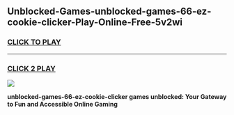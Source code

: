 
## Unblocked-Games-unblocked-games-66-ez-cookie-clicker-Play-Online-Free-5v2wi
<h3>
<a href="https://premium76.site?title=unblocked-games-66-ez-cookie-clicker&ref=26A">CLICK TO PLAY</a></h3>
<hr>

<h3>
<a href="https://premium76.site?title=unblocked-games-66-ez-cookie-clicker&ref=26A">CLICK 2 PLAY</a>
  
</h3>

<a href="https://premium76.site?title=unblocked-games-66-ez-cookie-clicker&ref=26A"><img src="https://clearcache.store/games.png"></a>


**unblocked-games-66-ez-cookie-clicker games unblocked: Your Gateway to Fun and Accessible Online Gaming**

